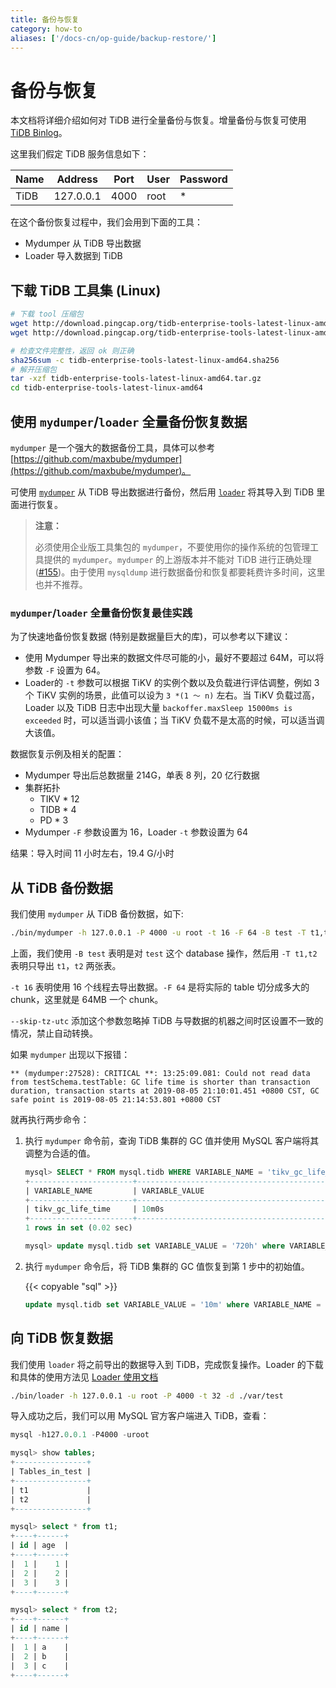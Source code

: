 ```yaml
---
title: 备份与恢复
category: how-to
aliases: ['/docs-cn/op-guide/backup-restore/']
---
```


# 备份与恢复

本文档将详细介绍如何对 TiDB 进行全量备份与恢复。增量备份与恢复可使用 [TiDB Binlog](v3.0/reference/tidb-binlog-overview.md)。

这里我们假定 TiDB 服务信息如下：

|Name|Address|Port|User|Password|
|----|-------|----|----|--------|
|TiDB|127.0.0.1|4000|root|*|

在这个备份恢复过程中，我们会用到下面的工具：

- Mydumper 从 TiDB 导出数据
- Loader 导入数据到 TiDB

## 下载 TiDB 工具集 (Linux)

```bash
# 下载 tool 压缩包
wget http://download.pingcap.org/tidb-enterprise-tools-latest-linux-amd64.tar.gz
wget http://download.pingcap.org/tidb-enterprise-tools-latest-linux-amd64.sha256

# 检查文件完整性，返回 ok 则正确
sha256sum -c tidb-enterprise-tools-latest-linux-amd64.sha256
# 解开压缩包
tar -xzf tidb-enterprise-tools-latest-linux-amd64.tar.gz
cd tidb-enterprise-tools-latest-linux-amd64
```

## 使用 `mydumper`/`loader` 全量备份恢复数据

`mydumper` 是一个强大的数据备份工具，具体可以参考 [https://github.com/maxbube/mydumper](https://github.com/maxbube/mydumper)。

可使用 [`mydumper`](v3.0/reference/tools/mydumper.md) 从 TiDB 导出数据进行备份，然后用 [`loader`](v3.0/reference/tools/loader.md) 将其导入到 TiDB 里面进行恢复。

> **注意：**
>
> 必须使用企业版工具集包的 `mydumper`，不要使用你的操作系统的包管理工具提供的 `mydumper`。`mydumper` 的上游版本并不能对 TiDB 进行正确处理 ([#155](https://github.com/maxbube/mydumper/pull/155))。由于使用 `mysqldump` 进行数据备份和恢复都要耗费许多时间，这里也并不推荐。

### `mydumper`/`loader` 全量备份恢复最佳实践

为了快速地备份恢复数据 (特别是数据量巨大的库)，可以参考以下建议：

* 使用 Mydumper 导出来的数据文件尽可能的小，最好不要超过 64M，可以将参数 `-F` 设置为 64。
* Loader的 `-t` 参数可以根据 TiKV 的实例个数以及负载进行评估调整，例如 3 个 TiKV 实例的场景，此值可以设为 `3 *(1 ～ n)` 左右。当 TiKV 负载过高，Loader 以及 TiDB 日志中出现大量 `backoffer.maxSleep 15000ms is exceeded` 时，可以适当调小该值；当 TiKV 负载不是太高的时候，可以适当调大该值。

数据恢复示例及相关的配置：

- Mydumper 导出后总数据量 214G，单表 8 列，20 亿行数据
- 集群拓扑
    - TIKV * 12
    - TIDB * 4
    - PD * 3
- Mydumper `-F` 参数设置为 16，Loader `-t` 参数设置为 64

结果：导入时间 11 小时左右，19.4 G/小时

## 从 TiDB 备份数据

我们使用 `mydumper` 从 TiDB 备份数据，如下:

```bash
./bin/mydumper -h 127.0.0.1 -P 4000 -u root -t 16 -F 64 -B test -T t1,t2 --skip-tz-utc -o ./var/test
```

上面，我们使用 `-B test` 表明是对 `test` 这个 database 操作，然后用 `-T t1,t2` 表明只导出 `t1`，`t2` 两张表。

`-t 16` 表明使用 16 个线程去导出数据。`-F 64` 是将实际的 table 切分成多大的 chunk，这里就是 64MB 一个 chunk。

`--skip-tz-utc` 添加这个参数忽略掉 TiDB 与导数据的机器之间时区设置不一致的情况，禁止自动转换。

如果 `mydumper` 出现以下报错：

```
** (mydumper:27528): CRITICAL **: 13:25:09.081: Could not read data from testSchema.testTable: GC life time is shorter than transaction duration, transaction starts at 2019-08-05 21:10:01.451 +0800 CST, GC safe point is 2019-08-05 21:14:53.801 +0800 CST
```

就再执行两步命令：

1. 执行 `mydumper` 命令前，查询 TiDB 集群的 GC 值并使用 MySQL 客户端将其调整为合适的值。

    ```sql
    mysql> SELECT * FROM mysql.tidb WHERE VARIABLE_NAME = 'tikv_gc_life_time';
    +-----------------------+------------------------------------------------------------------------------------------------+
    | VARIABLE_NAME         | VARIABLE_VALUE                                                                                 |
    +-----------------------+------------------------------------------------------------------------------------------------+
    | tikv_gc_life_time     | 10m0s                                                                                          |
    +-----------------------+------------------------------------------------------------------------------------------------+
    1 rows in set (0.02 sec)

    mysql> update mysql.tidb set VARIABLE_VALUE = '720h' where VARIABLE_NAME = 'tikv_gc_life_time';
    ```

2. 执行 `mydumper` 命令后，将 TiDB 集群的 GC 值恢复到第 1 步中的初始值。

    {{< copyable "sql" >}}

    ```sql
    update mysql.tidb set VARIABLE_VALUE = '10m' where VARIABLE_NAME = 'tikv_gc_life_time';
    ```

## 向 TiDB 恢复数据

我们使用 `loader` 将之前导出的数据导入到 TiDB，完成恢复操作。Loader 的下载和具体的使用方法见 [Loader 使用文档](v3.0/reference/tools/loader.md)

```bash
./bin/loader -h 127.0.0.1 -u root -P 4000 -t 32 -d ./var/test
```

导入成功之后，我们可以用 MySQL 官方客户端进入 TiDB，查看：

```sql
mysql -h127.0.0.1 -P4000 -uroot

mysql> show tables;
+----------------+
| Tables_in_test |
+----------------+
| t1             |
| t2             |
+----------------+

mysql> select * from t1;
+----+------+
| id | age  |
+----+------+
|  1 |    1 |
|  2 |    2 |
|  3 |    3 |
+----+------+

mysql> select * from t2;
+----+------+
| id | name |
+----+------+
|  1 | a    |
|  2 | b    |
|  3 | c    |
+----+------+
```
